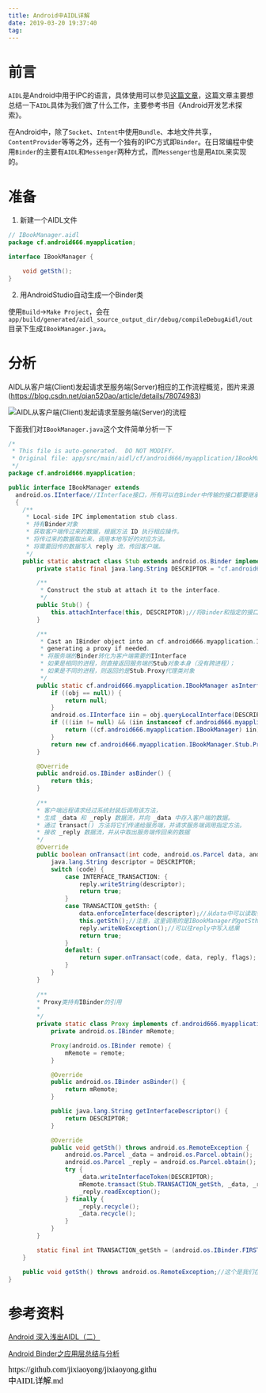 ```yaml
---
title: Android中AIDL详解
date: 2019-03-20 19:37:40
tag: 
---
```



# 前言

`AIDL`是Android中用于IPC的语言，具体使用可以参见[这篇文章](https://jixiaoyong.github.io/blog/posts/f931e8ae/)，这篇文章主要想总结一下`AIDL`具体为我们做了什么工作，主要参考书目《Android开发艺术探索》。

在Android中，除了`Socket`、`Intent`中使用`Bundle`、本地文件共享，`ContentProvider`等等之外，还有一个独有的IPC方式即`Binder`。在日常编程中使用`Binder`的主要有`AIDL`和`Messenger`两种方式，而`Messenger`也是用`AIDL`来实现的。

# 准备

1. 新建一个AIDL文件

```java
// IBookManager.aidl
package cf.android666.myapplication;

interface IBookManager {

    void getSth();
}
```

2. 用AndroidStudio自动生成一个Binder类

使用`Build`->`Make Project`，会在`app/build/generated/aidl_source_output_dir/debug/compileDebugAidl/out`目录下生成`IBookManager.java`。

# 分析

AIDL从客户端(Client)发起请求至服务端(Server)相应的工作流程概览，图片来源(https://blog.csdn.net/qian520ao/article/details/78074983)

![AIDL从客户端(Client)发起请求至服务端(Server)的流程](https://jixiaoyong.github.io/images/20190320205619.png)

下面我们对`IBookManager.java`这个文件简单分析一下

```java
/*
 * This file is auto-generated.  DO NOT MODIFY.
 * Original file: app/src/main/aidl/cf/android666/myapplication/IBookManager.aidl
 */
package cf.android666.myapplication;

public interface IBookManager extends
  android.os.IInterface//IInterface接口，所有可以在Binder中传输的接口都要继承自该接口
  {
    /**
     * Local-side IPC implementation stub class.
     * 持有Binder对象
     * 获取客户端传过来的数据，根据方法 ID 执行相应操作。
     * 将传过来的数据取出来，调用本地写好的对应方法。
     * 将需要回传的数据写入 reply 流，传回客户端。
     */
    public static abstract class Stub extends android.os.Binder implements cf.android666.myapplication.IBookManager {
        private static final java.lang.String DESCRIPTOR = "cf.android666.myapplication.IBookManager";//是Binder的唯一标识，一般为当前Binder的类目

        /**
         * Construct the stub at attach it to the interface.
         */
        public Stub() {
            this.attachInterface(this, DESCRIPTOR);//将Binder和指定的接口绑定，这样当queryLocalInterface时会返回与DESCRIPTOR一致的IInterface
        }

        /**
         * Cast an IBinder object into an cf.android666.myapplication.IBookManager interface,
         * generating a proxy if needed.
         * 将服务端的Binder转化为客户端需要的IInterface
         * 如果是相同的进程，则直接返回服务端的Stub对象本身（没有跨进程）；
         * 如果是不同的进程，则返回的是Stub.Proxy代理类对象
         */
        public static cf.android666.myapplication.IBookManager asInterface(android.os.IBinder obj) {
            if ((obj == null)) {
                return null;
            }
            android.os.IInterface iin = obj.queryLocalInterface(DESCRIPTOR);
            if (((iin != null) && (iin instanceof cf.android666.myapplication.IBookManager))) {
                return ((cf.android666.myapplication.IBookManager) iin);
            }
            return new cf.android666.myapplication.IBookManager.Stub.Proxy(obj);
        }

        @Override
        public android.os.IBinder asBinder() {
            return this;
        }
      
        /**
        * 客户端远程请求经过系统封装后调用该方法，
        * 生成 _data 和 _reply 数据流，并向 _data 中存入客户端的数据。
        * 通过 transact() 方法将它们传递给服务端，并请求服务端调用指定方法。
        * 接收 _reply 数据流，并从中取出服务端传回来的数据
        */
        @Override
        public boolean onTransact(int code, android.os.Parcel data, android.os.Parcel reply, int flags) throws android.os.RemoteException {
            java.lang.String descriptor = DESCRIPTOR;
            switch (code) {
                case INTERFACE_TRANSACTION: {
                    reply.writeString(descriptor);
                    return true;
                }
                case TRANSACTION_getSth: {
                    data.enforceInterface(descriptor);//从data中可以读取参数
                    this.getSth();//注意，这里调用的是IBookManager的getSth()，也就是需要我们在使用该Binder时实现的方法
                    reply.writeNoException();//可以往reply中写入结果
                    return true;
                }
                default: {
                    return super.onTransact(code, data, reply, flags);
                }
            }
        }
      
        /**
        * Proxy类持有IBinder的引用
        * 
        */
        private static class Proxy implements cf.android666.myapplication.IBookManager {
            private android.os.IBinder mRemote;

            Proxy(android.os.IBinder remote) {
                mRemote = remote;
            }

            @Override
            public android.os.IBinder asBinder() {
                return mRemote;
            }

            public java.lang.String getInterfaceDescriptor() {
                return DESCRIPTOR;
            }

            @Override
            public void getSth() throws android.os.RemoteException {
                android.os.Parcel _data = android.os.Parcel.obtain();
                android.os.Parcel _reply = android.os.Parcel.obtain();
                try {
                    _data.writeInterfaceToken(DESCRIPTOR);
                    mRemote.transact(Stub.TRANSACTION_getSth, _data, _reply, 0);//这里实际上是调用了远程的IBinder的transact()方法
                    _reply.readException();
                } finally {
                    _reply.recycle();
                    _data.recycle();
                }
            }
        }

        static final int TRANSACTION_getSth = (android.os.IBinder.FIRST_CALL_TRANSACTION + 0);//这个是我们在AIDL中定义的getSth()方法的标志，用于在onTransact中区分调用的是哪个方法
    }

    public void getSth() throws android.os.RemoteException;//这个是我们在AIDL中定义的方法,需要在服务端实现，并且会在客户端被调用
}
```

# 参考资料

[Android 深入浅出AIDL（二）](https://blog.csdn.net/qian520ao/article/details/78074983)

[Android Binder之应用层总结与分析](https://blog.csdn.net/qian520ao/article/details/78089877)


<script src="https://jixiaoyong.github.io/js/edit_on_github.js"></script>
<iframe id="iframeid" scrolling=false height="50" frameborder="no" border="0" marginwidth="0" marginheight="0" onload="Javascript:editOnGithub()" srcdoc="<div id=&quot;url&quot;>https://github.com/jixiaoyong/jixiaoyong.github.io/blob/hexo_blog/blog/source/_posts/Android中AIDL详解.md</div>"></iframe>
